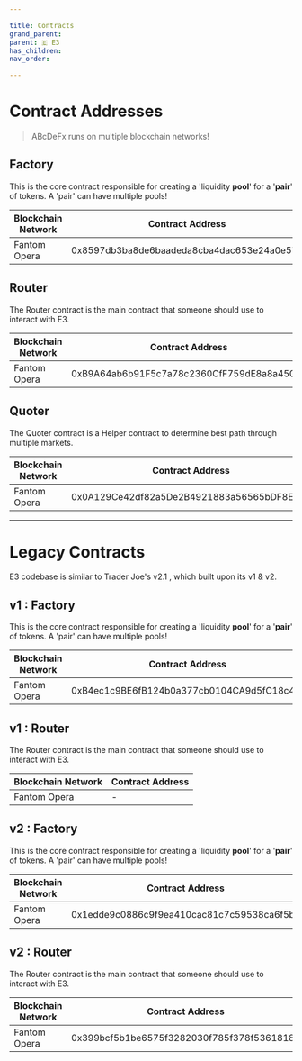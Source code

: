 ```yaml
---

title: Contracts
grand_parent:
parent: 🇪 E3
has_children:
nav_order:

---
```


# Contract Addresses
> ABcDeFx runs on multiple blockchain networks!

## Factory
This is the core contract responsible for creating a 'liquidity **pool**' for a '**pair**' of tokens. A 'pair' can have multiple pools!

Blockchain Network | Contract Address
------------------ | ----------------
Fantom Opera       | 0x8597db3ba8de6baadeda8cba4dac653e24a0e57b

## Router
The Router contract is the main contract that someone should use to interact with E3.

Blockchain Network | Contract Address
------------------ | ----------------
Fantom Opera       | 0xB9A64ab6b91F5c7a78c2360CfF759dE8a8a450d5

## Quoter
The Quoter contract is a Helper contract to determine best path through multiple markets.

Blockchain Network | Contract Address
------------------ | ----------------
Fantom Opera       | 0x0A129Ce42df82a5De2B4921883a56565bDF8E146


----

# Legacy Contracts
E3 codebase is similar to Trader Joe's v2.1 , which built upon its v1 & v2.

## v1 : Factory
This is the core contract responsible for creating a 'liquidity **pool**' for a '**pair**' of tokens. A 'pair' can have multiple pools!

Blockchain Network | Contract Address
------------------ | ----------------
Fantom Opera       | 0xB4ec1c9BE6fB124b0a377cb0104CA9d5fC18c43f

## v1 : Router
The Router contract is the main contract that someone should use to interact with E3.

Blockchain Network | Contract Address
------------------ | ----------------
Fantom Opera       | -

## v2 : Factory
This is the core contract responsible for creating a 'liquidity **pool**' for a '**pair**' of tokens. A 'pair' can have multiple pools!

Blockchain Network | Contract Address
------------------ | ----------------
Fantom Opera       | 0x1edde9c0886c9f9ea410cac81c7c59538ca6f5bd

## v2 : Router
The Router contract is the main contract that someone should use to interact with E3.

Blockchain Network | Contract Address
------------------ | ----------------
Fantom Opera       | 0x399bcf5b1be6575f3282030f785f378f5361818b